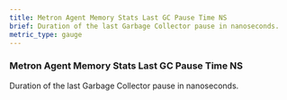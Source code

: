 ```yaml
---
title: Metron Agent Memory Stats Last GC Pause Time NS
brief: Duration of the last Garbage Collector pause in nanoseconds.
metric_type: gauge
---
```


### Metron Agent Memory Stats Last GC Pause Time NS

Duration of the last Garbage Collector pause in nanoseconds.